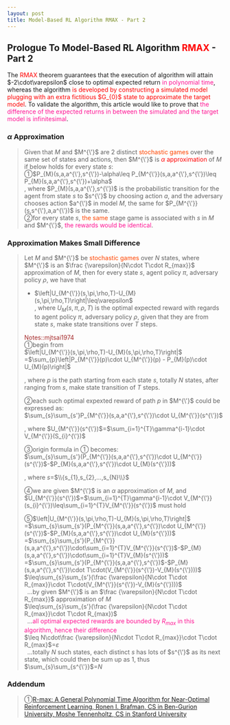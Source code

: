 ```yaml
---
layout: post
title: Model-Based RL Algorithm RMAX - Part 2
---
```


## Prologue To Model-Based RL Algorithm <font color="Red">RMAX</font> - Part 2
<p class="message">
The <font color="Red">RMAX</font> theorem guarantees that the execution of algorithm will attain $-2\cdot\varepsilon$ close to optimal expected return <font color="DeepPink">in polynomial time</font>, whereas the algorithm <font color="Red">is developed by constructing a simulated model plugging with an extra fictitious $G_{0}$ state to approximate the target model</font>.  To validate the algorithm, this article would like to prove that <font color="DeepPink">the difference of the expected returns in between the simulated and the target model is infinitesimal</font>.  
</p>

### $\alpha$ Approximation
>Given that $M$ and $M^{\'}$ are 2 distinct <font color="OrangeRed">stochastic games</font> over the same set of states and actions, then $M^{\'}$ is <font color="Red">$\alpha$ approximation</font> of $M$ if below holds for every state $s$:  
>&#10112;$P_{M}(s,a,a^{\'},s^{\'})-\alpha\leq P_{M^{\'}}(s,a,a^{\'},s^{\'})\leq P_{M}(s,a,a^{\'},s^{\'})+\alpha$  
>, where $P_{M}(s,a,a^{\'},s^{\'})$ is the probabilistic transition for the agent from state $s$ to $s^{\'}$ by choosing action $a$, and the adversary chooses action $a^{\'}$ in model $M$, the same for $P_{M^{\'}}(s,s^{\'},a,a^{\'})$ is the same.  
>&#10113;for every state $s$, <font color="OrangeRed">the same</font> stage game is associated with $s$ in $M$ and $M^{\'}$, <font color="DeepPink">the rewards would be identical</font>.  

### Approximation Makes Small Difference
>Let $M$ and $M^{\'}$ be <font color="OrangeRed">stochastic games</font> over $N$ states, where $M^{\'}$ is an $\frac {\varepsilon}{N\cdot T\cdot R_{max}}$ approximation of $M$, then for every state $s$, agent policy $\pi$, adversary policy $\rho$, we have that  
>* $\left|U_{M^{\'}}(s,\pi,\rho,T)-U_{M}(s,\pi,\rho,T)\right|\leq\varepsilon$  
>, where $U_{M}(s,\pi,\rho,T)$ is the optimal expected reward with regards to agent policy $\pi$, adversary policy $\rho$, given that they are from state $s$, make state transitions over $T$ steps.  
>
><font color="Brown">Notes::mjtsai1974</font>  
>&#10112;begin from  
>$\left|U_{M^{\'}}(s,\pi,\rho,T)-U_{M}(s,\pi,\rho,T)\right|$  
>=$\sum_{p}\left|P_{M^{\'}}(p)\cdot U_{M^{\'}}(p) - P_{M}(p)\cdot U_{M}(p)\right|$  
>
>, where $p$ is the path starting from each state $s$, totally $N$ states, after ranging from $s$, make state transition of $T$ steps.  
>
>&#10113;each such optimal expexted reward of path $p$ in $M^{\'}$ could be expressed as:  
>$\sum_{s}\sum_{s'}P_{M^{\'}}(s,a,a^{\'},s^{\'})\cdot U_{M^{\'}}(s^{\'})$  
>
>, where $U_{M^{\'}}(s^{\'})$=$\sum_{i=1}^{T}\gamma^{i-1}\cdot V_{M^{\'}}(S_{i}^{\'})$  
>
>&#10114;origin formula in &#10112; becomes:  
>$\sum_{s}\sum_{s'}(P_{M^{\'}}(s,a,a^{\'},s^{\'})\cdot U_{M^{\'}}(s^{\'})$-$P_{M}(s,a,a^{\'},s^{\'})\cdot U_{M}(s^{\'}))$  
>
>, where $s$=$\\{s_{1},s_{2},...,s_{N}\\}$  
>
>&#10115;we are given $M^{\'}$ is an $\alpha$ approximation of $M$, and  
>$U_{M^{\'}}(s^{\'})$=$\sum_{i=1}^{T}\gamma^{i-1}\cdot V_{M^{\'}}(s_{i}^{\'})\leq\sum_{i=1}^{T}V_{M^{\'}}(s^{\'})$ must hold  
>
>&#10116;$\left|U_{M^{\'}}(s,\pi,\rho,T)-U_{M}(s,\pi,\rho,T)\right|$  
>=$\sum_{s}\sum_{s'}(P_{M^{\'}}(s,a,a^{\'},s^{\'})\cdot U_{M^{\'}}(s^{\'})$-$P_{M}(s,a,a^{\'},s^{\'})\cdot U_{M}(s^{\'}))$  
>=$\sum_{s}\sum_{s'}(P_{M^{\'}}(s,a,a^{\'},s^{\'})\cdot\sum_{i=1}^{T}V_{M^{\'}}(s^{\'})$-$P_{M}(s,a,a^{\'},s^{\'})\cdot\sum_{i=1}^{T}V_{M}(s^{\'}))$  
>=$\sum_{s}\sum_{s'}(P_{M^{\'}}(s,a,a^{\'},s^{\'})$-$P_{M}(s,a,a^{\'},s^{\'})\cdot T\cdot(V_{M^{\'}}(s^{\'})-V_{M}(s^{\'})))$  
>$\leq\sum_{s}\sum_{s'}(\frac {\varepsilon}{N\cdot T\cdot R_{max}}\cdot T\cdot(V_{M^{\'}}(s^{\'})-V_{M}(s^{\'})))$  
>$\;\;$...by given $M^{\'}$ is an $\frac {\varepsilon}{N\cdot T\cdot R_{max}}$ approximation of $M$  
>$\leq\sum_{s}\sum_{s'}(\frac {\varepsilon}{N\cdot T\cdot R_{max}}\cdot T\cdot R_{max})$  
>$\;\;$...<font color="DeepPink">all optimal expected rewards are bounded by $R_{max}$ in this algorithm, hence their difference</font>  
>$\leq N\cdot\frac {\varepsilon}{N\cdot T\cdot R_{max}}\cdot T\cdot R_{max}$=$\varepsilon$  
>$\;\;$...totally $N$ such states, each distinct $s$ has lots of $s^{\'}$ as its next state, which could then be sum up as $1$, thus $\sum_{s}\sum_{s^{\'}}$=$N$  

### Addendum
>&#10112;[R-max: A General Polynomial Time Algorithm for Near-Optimal Reinforcement Learning, Ronen I. Brafman, CS in Ben-Gurion University, Moshe Tennenholtz, CS in Stanford University](http://www.jmlr.org/papers/volume3/brafman02a/brafman02a.pdf)  

<!-- Γ -->
<!-- \Omega -->
<!-- \cap intersection -->
<!-- \cup union -->
<!-- \frac{\Gamma(k + n)}{\Gamma(n)} \frac{1}{r^k}  -->
<!-- \mbox{\large$\vert$}\nolimits_0^\infty -->
<!-- \vert_0^\infty -->
<!-- \vert_{0.5}^{\infty} -->
<!-- &prime; ′ -->
<!-- &Prime; ″ -->
<!-- $E\lbrack X\rbrack$ -->
<!-- \overline{X_n} -->
<!-- \underset{Succss}P -->
<!-- \frac{{\overline {X_n}}-\mu}{S/\sqrt n} -->
<!-- \lim_{t\rightarrow\infty} -->
<!-- \int_{0}^{a}\lambda\cdot e^{-\lambda\cdot t}\operatorname dt -->
<!-- \Leftrightarrow -->
<!-- \prod_{v\in V} -->
<!-- \subset -->
<!-- \subseteq -->
<!-- \varnothing -->
<!-- \perp -->
<!-- \overset\triangle= -->
<!-- \left|X\right| -->
<!-- \xrightarrow{r_t} -->
<!-- \left\|?\right\| => ||?||-->
<!-- \left|?\right| => |?|-->
<!-- \lbrack BQ\rbrack => [BQ] -->
<!-- \subset -->
<!-- \subseteq -->
<!-- \widehat -->

<!-- Notes -->
<!-- <font color="OrangeRed">items, verb, to make it the focus, mathematic expression</font> -->
<!-- <font color="Red">KKT</font> -->
<!-- <font color="Red">SMO heuristics</font> -->
<!-- <font color="Red">F</font> distribution -->
<!-- <font color="Red">t</font> distribution -->
<!-- <font color="DeepSkyBlue">suggested item, soft item</font> -->
<!-- <font color="RoyalBlue">old alpha, quiz, example</font> -->
<!-- <font color="Green">new alpha</font> -->

<!-- <font color="#C20000">conclusion, finding</font> -->
<!-- <font color="DeepPink">positive conclusion, finding</font> -->
<!-- <font color="RosyBrown">negative conclusion, finding</font> -->

<!-- <font color="#00ADAD">policy</font> -->
<!-- <font color="#6100A8">full observable</font> -->
<!-- <font color="#FFAC12">partial observable</font> -->
<!-- <font color="#EB00EB">stochastic</font> -->
<!-- <font color="#8400E6">state transition</font> -->
<!-- <font color="#D600D6">discount factor gamma $\gamma$</font> -->
<!-- <font color="#D600D6">$V(S)$</font> -->
<!-- <font color="#9300FF">immediate reward R(S)</font> -->

<!-- ### <font color="RoyalBlue">Example</font>: Illustration By Rainy And Sunny Days In One Week -->
<!-- <font color="RoyalBlue">[Question]</font> -->
<!-- <font color="DeepSkyBlue">[Answer]</font> -->

<!-- <font color="Brown">Notes::mjtsai1974</font> -->

<!-- 
[1]Given the vehicles pass through a highway toll station is $6$ per minute, what is the probability that no cars within $30$ seconds?
><font color="DeepSkyBlue">[1]</font>
><font color="OrangeRed">Given the vehicles pass through a highway toll station is $6$ per minute, what is the probability that no cars within $30$ seconds?</font>  
-->

<!--
><font color="DeepSkyBlue">[Notes]</font>
><font color="OrangeRed">Why at this moment, the Poisson and exponential probability come out with different result?</font>  
-->

<!-- https://www.medcalc.org/manual/gamma_distribution_functions.php -->
<!-- https://www.statlect.com/probability-distributions/student-t-distribution#hid5 -->
<!-- http://www.wiris.com/editor/demo/en/ -->